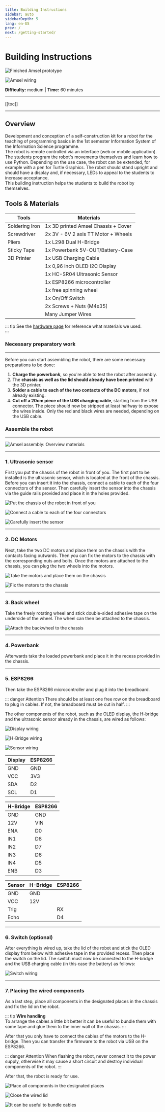 ```yaml
---
title: Building Instructions
sidebar: auto
sidebarDepth: 5
lang: en-US
prev: /
next: /getting-started/
---
```


# Building Instructions


<div class="md_image-container">

![Finished Amsel prototype](./final_assembly_4.jpg)

</div>

<div class="md_image-container">

![Amsel wiring](./amsel_wiring.png)

</div>


**Difficulty:** medium | **Time:** 60 minutes

<hr>

[[toc]]

<hr>

## Overview
Development and conception of a self-construction kit for a robot for the teaching of programming basics in the 1st semester Information System of the Information Science programme.  
The robot is remote controlled via an interface (web or mobile application). The students program the robot's movements themselves and learn how to use Python. Depending on the use case, the robot can be extended, for example with a pen for Turtle Graphics. The robot should stand upright and should have a display and, if necessary, LEDs to appeal to the students to increase acceptance.  
This building instruction helps the students to build the robot by themselves.

## Tools & Materials

| Tools          | Materials                           |
|----------------|-------------------------------------|
| Soldering Iron | 1x 3D printed Amsel Chassis + Cover |
| Screwdriver    | 2x 3V - 6V 2 axis TT Motor + Wheels |
| Pliers         | 1x L298 Dual H-Bridge               |
| Sticky Tape    | 1x Powerbank 5V-OUT/Battery-Case    |
| 3D Printer     | 1x USB Charging Cable               |
|                | 1x 0,96 inch OLED I2C Display       |
|                | 1x HC-SR04 Ultrasonic Sensor        |
|                | 1x ESP8266 microcontroller          |
|                | 1x free spinning wheel              |
|                | 1x On/Off Switch                    |
|                | 2x Screws + Nuts (M4x35)            |
|                | Many Jumper Wires                   |

::: tip
See the [hardware page](/hardware/) for reference what materials we used.  
:::

### Necessary preparatory work

<hr>

Before you can start assembling the robot, there are some necessary preparations to be done:

1. **Charge the powerbank**, so you're able to test the robot after assembly.  
1. The **chassis as well as the lid should already have been printed** with the 3D printer.  
1. **Solder a cable to each of the two contacts of the DC motors**, if not already existing.  
1. **Cut off a 20cm piece of the USB charging cable**, starting from the USB connector. The piece should now be stripped at least halfway to expose the wires inside. Only the red and black wires are needed, depending on the USB cable.  

### Assemble the robot

<hr>

![Amsel assembly: Overview materials](./overview.jpg)

<hr>

### 1. **Ultrasonic sensor**  
First you put the chassis of the robot in front of you. The first part to be installed is the ultrasonic sensor, which is located at the front of the chassis. Before you can insert it into the chassis, connect a cable to each of the four connectors of the sensor. Then carefully insert the sensor into the chassis via the guide rails provided and place it in the holes provided.

<div class="md_image-container col_3">

![Put the chassis of the robot in front of you](./sensor_1.jpg)

![Connect a cable to each of the four connectors](./sensor_2.jpg)

![Carefully insert the sensor](./sensor_3.jpg)

</div>

<hr>

### 2. **DC Motors**  
Next, take the two DC motors and place them on the chassis with the contacts facing outwards. Then you can fix the motors to the chassis with the corresponding nuts and bolts. Once the motors are attached to the chassis, you can plug the two wheels into the motors. 

<div class="md_image-container col_2">

![Take the motors and place them on the chassis](./motors.jpg)

![Fix the motors to the chassis](./motors_2.jpg)

</div>

<hr>

### 3. **Back wheel**  
Take the freely rotating wheel and stick double-sided adhesive tape on the underside of the wheel. The wheel can then be attached to the chassis.

<div class="md_image-container">

![Attach the backwheel to the chassis](./backwheel.jpg)

</div>

<hr>

### 4. **Powerbank**  
Afterwards take the loaded powerbank and place it in the recess provided in the chassis.

<hr>

### 5. **ESP8266**  
Then take the ESP8266 microcontroller and plug it into the breadboard. 

::: danger Attention
There should be at least one free row on the breadboard to plug in cables. If not, the breadboard must be cut in half.
:::

The other components of the robot, such as the OLED display, the H-bridge and the ultrasonic sensor already in the chassis, are wired as follows:

<div class="md_image-container col_2">

![Display wiring](./display.png)

![H-Bridge wiring](./h-bridge.png)

</div>

<div class="md_image-container">

![Sensor wiring](./sensor_wiring.png)

</div>

<div class="md_image-container">

| Display | ESP8266 |
|---------|---------|
| GND     |     GND |
| VCC     |     3V3 |
| SDA     |     D2  |
| SCL     |     D1  |

| H-Bridge | ESP8266 |
|----------|---------|
| GND      |     GND |
| 12V      |     VIN |
| ENA      |     D0  |
| IN1      |     D8  |
| IN2      |     D7  |
| IN3      |     D6  |
| IN4      |     D5  |
| ENB      |     D3  |

| Sensor | H-Bridge | ESP8266 |
|--------|----------|---------|
| GND    | GND      |         |
| VCC    | 12V      |         |
| Trig   |          | RX      |
| Echo   |          | D4      |

</div>

<hr>

### 6. **Switch** (optional)  
After everything is wired up, take the lid of the robot and stick the OLED display from below with adhesive tape in the provided recess. Then place the switch on the lid. The switch must now be connected to the H-bridge and the USB charging cable (in this case the battery) as follows: 

<div class="md_image-container">

![Switch wiring](./switch_wiring.png)

</div>

<hr>

### 7. Placing the wired components
As a last step, place all components in the designated places in the chassis and fix the lid on the robot. 

::: tip 
**Wire handling**  
To arrange the cables a little bit better it can be useful to bundle them with some tape and glue them to the inner wall of the chassis.
:::

After that you only have to connect the cables of the motors to the H-bridge. Then you can transfer the firmware to the robot via USB on the ESP8266. 

::: danger Attention
When flashing the robot, never connect it to the power supply, otherwise it may cause a short circuit and destroy individual components of the robot.
:::

After that, the robot is ready for use.

<div class="md_image-container col_2">

![Place all components in the designated places](./final_assembly_1.jpg)

![Close the wired lid](./final_assembly_2.jpg)

</div>

<div class="md_image-container">

![It can be useful to bundle cables](./final_assembly_3.jpg)

</div>

